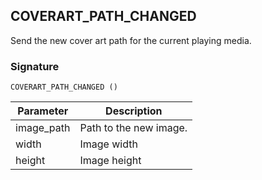 ## COVERART\_PATH\_CHANGED

Send the new cover art path for the current playing media.


### Signature

`COVERART_PATH_CHANGED ()`


| Parameter | Description |
| --- | --- |
| image\_path | Path to the new image. |
| width | Image width |
| height | Image height |

